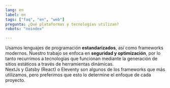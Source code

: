 ```yaml
---
lang: en
label: en
tags: ["faq", "en", "web"]
pregunta: ¿Qué plataformas y tecnologías utilizan?
robots: "noindex"

---
```


Usamos lenguajes de programación **estandarizados**, así como frameworks modernos. Nuestro trabajo se enfoca en **seguridad y optimización**, por lo tanto recurrimos a tecnologías que funcionan mediante la generación de sitios estáticos a través de herramientas dinámicas.  
NextJs y Gatsby (React) o Eleventy son algunos de los frameworks que más utilizamos, pero preferimos que esto lo determine el enfoque de cada proyecto.